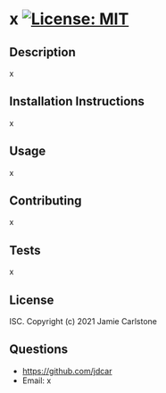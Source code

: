 # x [![License: MIT](https://img.shields.io/badge/License-MIT-yellow.svg)](https://opensource.org/licenses/MIT)
## Description
x
## Installation Instructions
x
## Usage
x
## Contributing
x
## Tests
x
## License
ISC. Copyright (c) 2021 Jamie Carlstone
## Questions
* https://github.com/jdcar
* Email: x